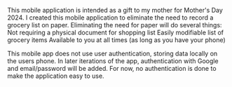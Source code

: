 This mobile application is intended as a gift to my mother for Mother's Day 2024. I created this mobile application to eliminate the need to record a grocery list on paper. 
Eliminating the need for paper will do several things:
    Not requiring a physical document for shopping list
    Easily modifiable list of grocery items
    Available to you at all times (as long as you have your phone)

This mobile app does not use user authentication, storing data locally on the users phone. In later iterations of the app, authentication with Google and email/password will be added.
For now, no authentication is done to make the application easy to use. 